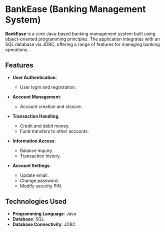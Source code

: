 # BankEase (Banking Management System)

**BankEase** is a core Java-based banking management system built using object-oriented programming principles. The application integrates with an SQL database via JDBC, offering a range of features for managing banking operations.

## Features

- **User Authentication**:
  - User login and registration.
  
- **Account Management**:
  - Account creation and closure.
  
- **Transaction Handling**:
  - Credit and debit money.
  - Fund transfers to other accounts.
  
- **Information Access**:
  - Balance inquiry.
  - Transaction history.
  
- **Account Settings**:
  - Update email.
  - Change password.
  - Modify security PIN.

## Technologies Used

- **Programming Language**: Java
- **Database**: SQL
- **Database Connectivity**: JDBC
